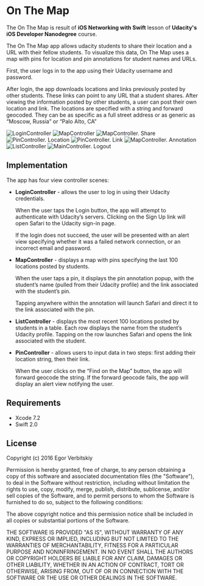 # On The Map

The On The Map is result of **iOS Networking with Swift** lesson of **Udacity's iOS Developer Nanodegree** course.

The On The Map app allows udacity students to share their location and a URL with their fellow students. To visualize this 
data, On The Map uses a map with pins for location and pin annotations for student names and URLs. 

First, the user logs in to the app using their Udacity username and password. 

After login, the app downloads locations and links previously posted by other students. These links can point to any URL 
that a student shares. After viewing the information posted by other students, a user can post their own location and link. The locations are specified with a string and forward geocoded. They can be as specific as a full street address or as generic as “Moscow, Russia” or “Palo Alto, CA”

![LoginController](https://github.com/egorio/udacity-on-the-map/blob/master/Screenshots/login-controller.png)
![MapController](https://github.com/egorio/udacity-on-the-map/blob/master/Screenshots/map-controller.png)
![MapController. Share](https://github.com/egorio/udacity-on-the-map/blob/master/Screenshots/main-controller-pin.png)
![PinController. Location](https://github.com/egorio/udacity-on-the-map/blob/master/Screenshots/pin-controller-location.png)
![PinController. Link](https://github.com/egorio/udacity-on-the-map/blob/master/Screenshots/pin-controller-link.png)
![MapController. Annotation](https://github.com/egorio/udacity-on-the-map/blob/master/Screenshots/map-controller-annotation.png)
![ListController](https://github.com/egorio/udacity-on-the-map/blob/master/Screenshots/list-controller.png)
![MainController. Logout](https://github.com/egorio/udacity-on-the-map/blob/master/Screenshots/main-controller-logout.png)

## Implementation

The app has four view controller scenes:

- **LoginController** - allows the user to log in using their Udacity credentials. 
  
  When the user taps the Login button, the app will attempt to authenticate with Udacity’s servers. Clicking on the Sign Up link will open Safari to the Udacity sign-in page.
  
  If the login does not succeed, the user will be presented with an alert view specifying whether it was a failed network connection, or an incorrect email and password.

- **MapController** - displays a map with pins specifying the last 100 locations posted by students. 
  
  When the user taps a pin, it displays the pin annotation popup, with the student’s name (pulled from their Udacity profile) and the link associated with the student’s pin.
  
  Tapping anywhere within the annotation will launch Safari and direct it to the link associated with the pin.

- **ListController** - displays the most recent 100 locations posted by students in a table. Each row displays the name from the student’s Udacity profile. Tapping on the row launches Safari and opens the link associated with the student.

- **PinController** - allows users to input data in two steps: first adding their location string, then their link.
  
  When the user clicks on the “Find on the Map” button, the app will forward geocode the string. If the forward geocode fails, the app will display an alert view notifying the user.

## Requirements

 - Xcode 7.2
 - Swift 2.0

## License

Copyright (c) 2016 Egor Verbitskiy

Permission is hereby granted, free of charge, to any person obtaining a copy of this software and associated documentation files (the "Software"), to deal in the Software without restriction, including without limitation the rights to use, copy, modify, merge, publish, distribute, sublicense, and/or sell copies of the Software, and to permit persons to whom the Software is furnished to do so, subject to the following conditions:

The above copyright notice and this permission notice shall be included in all copies or substantial portions of the Software.

THE SOFTWARE IS PROVIDED "AS IS", WITHOUT WARRANTY OF ANY KIND, EXPRESS OR IMPLIED, INCLUDING BUT NOT LIMITED TO THE WARRANTIES OF MERCHANTABILITY, FITNESS FOR A PARTICULAR PURPOSE AND NONINFRINGEMENT. IN NO EVENT SHALL THE AUTHORS OR COPYRIGHT HOLDERS BE LIABLE FOR ANY CLAIM, DAMAGES OR OTHER LIABILITY, WHETHER IN AN ACTION OF CONTRACT, TORT OR OTHERWISE, ARISING FROM, OUT OF OR IN CONNECTION WITH THE SOFTWARE OR THE USE OR OTHER DEALINGS IN THE SOFTWARE.
